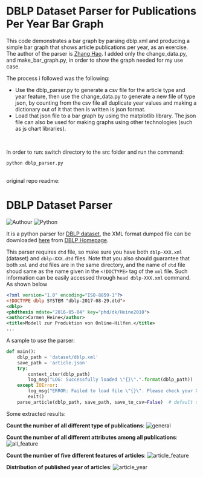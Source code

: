 # DBLP Dataset Parser for Publications Per Year Bar Graph

This code demonstrates a bar graph by parsing dblp.xml and producing a simple bar graph that shows article publications per year, as an exercise. The author of the parser is [Zhang Hao](https://github.com/IsaacChanghau). I added only the change_data.py, and make_bar_graph.py, in order to show the graph needed for my use case.
<br/>

The process i followed was the following:
 - Use the dblp_parser.py to generate a csv file for the article type and year feature, then use the change_data.py to generate a new file of type json, by counting from the csv file all duplicate year values and making a dictionary out of it that then is written is json format.
 - Load that json file to a bar graph by using the matplotlib library. The json file can also be used for making graphs using other technologies (such as js chart libraries).

 <br/>

 In order to run: switch directory to the src folder and run the command:<br/>
 ```
 python dblp_parser.py
 ```
<br/>
original repo readme:

# DBLP Dataset Parser 

![Authour](https://img.shields.io/badge/Author-Zhang%20Hao%20(Isaac%20Changhau)-blue.svg) ![Python](https://img.shields.io/badge/Python-3.6.5-brightgreen.svg)

It is a python parser for [DBLP dataset](https://dblp.uni-trier.de/), the XML format dumped file can be downloaded [here](http://dblp.org/xml/) from [DBLP Homepage](https://dblp.org/).

This parser requires `dtd` file, so make sure you have both `dblp-XXX.xml` (dataset) and `dblp-XXX.dtd` files. Note that you also should guarantee that both `xml` and `dtd` files are in the same directory, and the name of `dtd` file shoud same as the name given in the `<!DOCTYPE>` tag of the `xml` file. Such information can be easily accessed through `head dblp-XXX.xml` command. As shown below
```xml
<?xml version="1.0" encoding="ISO-8859-1"?>
<!DOCTYPE dblp SYSTEM "dblp-2017-08-29.dtd">
<dblp>
<phdthesis mdate="2016-05-04" key="phd/dk/Heine2010">
<author>Carmen Heine</author>
<title>Modell zur Produktion von Online-Hilfen.</title>
...
```

A sample to use the parser:
```python
def main():
    dblp_path = 'dataset/dblp.xml'
    save_path = 'article.json'
    try:
        context_iter(dblp_path)
        log_msg("LOG: Successfully loaded \"{}\".".format(dblp_path))
    except IOError:
        log_msg("ERROR: Failed to load file \"{}\". Please check your XML and DTD files.".format(dblp_path))
        exit()
    parse_article(dblp_path, save_path, save_to_csv=False)  # default save as json format
```

Some extracted results:

**Count the number of all different type of publications**:
![general](/img/general.png)

**Count the number of all different attributes among all publications**:
![all_feature](/img/all_feature.png)

**Count the number of five different features of articles**:
![article_feature](/img/article_feature.png)

**Distribution of published year of articles**:
![article_year](/img/article_year.png)
